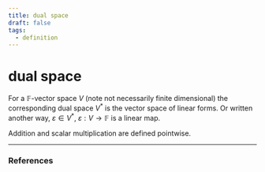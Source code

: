 ```yaml
---
title: dual space
draft: false
tags:
  - definition
---
```

# dual space
For a $\mathbb{F}$-vector space $V$ (note not necessarily finite dimensional) the corresponding dual space $V^*$ is the vector space of linear forms. 
Or written another way, $\varepsilon \in V^*$, $\varepsilon: V \to \mathbb{F}$ is a linear map. 

Addition and scalar multiplication are defined pointwise. 

---
### References
